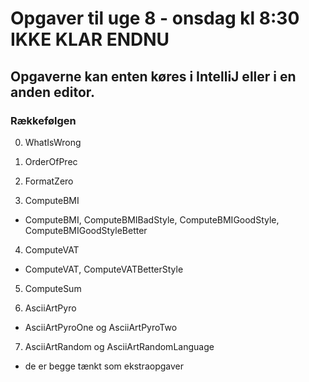 # Opgaver til uge 8 - onsdag kl 8:30 IKKE KLAR ENDNU
## Opgaverne kan enten køres i IntelliJ eller i en anden editor.
### Rækkefølgen 

0) WhatIsWrong

1) OrderOfPrec

2) FormatZero

3) ComputeBMI
- ComputeBMI, ComputeBMIBadStyle, ComputeBMIGoodStyle, ComputeBMIGoodStyleBetter

4) ComputeVAT
- ComputeVAT, ComputeVATBetterStyle

5) ComputeSum

6) AsciiArtPyro
- AsciiArtPyroOne og AsciiArtPyroTwo 

7) AsciiArtRandom og AsciiArtRandomLanguage 
- de er begge tænkt som ekstraopgaver

